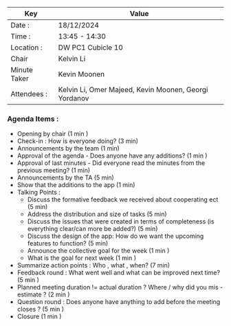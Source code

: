 | Key          | Value                                                 |
|--------------|-------------------------------------------------------|
| Date :       | 18/12/2024                                            |
| Time :       | 13:45 - 14:30                                         |
| Location :   | DW PC1 Cubicle 10                                     |
| Chair        | Kelvin Li                                             |
| Minute Taker | Kevin Moonen                                          |
| Attendees :  | Kelvin Li, Omer Majeed, Kevin Moonen, Georgi Yordanov |

### Agenda Items :
- Opening by chair (1 min )
- Check-in : How is everyone doing? (3 min)
- Announcements by the team (1 min)
- Approval of the agenda - Does anyone have any additions? (1 min )
- Approval of last minutes - Did everyone read the minutes from the previous meeting? (1 min)
- Announcements by the TA (5 min)
- Show that the additions to the app (1 min)
- Talking Points :
    - Discuss the formative feedback we received about cooperating ect (5 min) 
    - Address the distribution and size of tasks (5 min)
    - Discuss the issues that were created in terms of completeness (is everything clear/can more be added?) (5 min)
    - Discuss the design of the app: How do we want the upcoming features to function? (5 min)
    - Announce the collective goal for the week (1 min )
    - What is the goal for next week (1 min )
- Summarize action points : Who , what , when? (7 min)
- Feedback round : What went well and what can be improved next time? (5 min )
- Planned meeting duration != actual duration ? Where / why did you mis - estimate ? (2 min )
- Question round : Does anyone have anything to add before the meeting closes ? (5 min )
- Closure (1 min )